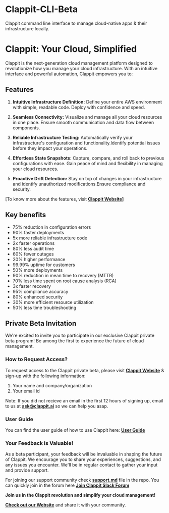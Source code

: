 # Clappit-CLI-Beta
Clappit command line interface to manage cloud-native apps &amp; their infrastructure locally.

# Clappit: Your Cloud, Simplified

Clappit is the next-generation cloud management platform designed to revolutionize how you manage your cloud infrastructure. With an intuitive interface and powerful automation, Clappit empowers you to:

## **Features** 

1. **Intuitive Infrastructure Definition:** Define your entire AWS environment with simple, readable code. Deploy with confidence and speed.

2. **Seamless Connectivity:** Visualize and manage all your cloud resources in one place. Ensure smooth communication and data flow between components.

3. **Reliable Infrastructure Testing:** Automatically verify your infrastructure's configuration and functionality.Identify potential issues before they impact your operations.

4. **Effortless State Snapshots:** Capture, compare, and roll back to previous configurations with ease. Gain peace of mind and flexibility in managing your cloud resources.

5. **Proactive Drift Detection:** Stay on top of changes in your infrastructure and identify unauthorized modifications.Ensure compliance and security.

[To know more about the features, visit **[Clappit Website](https://clappit.ai)]**

## Key benefits

- 75% reduction in configuration errors
- 90% faster deployments
- 5x more reliable infrastructure code
- 2x faster operations
- 80% less audit time
- 60% fewer outages
- 20% higher performance
- 99.99% uptime for customers
- 50% more deployments
- 90% reduction in mean time to recovery (MTTR)
- 70% less time spent on root cause analysis (RCA)
- 3x faster recovery
- 95% compliance accuracy
- 80% enhanced security
- 30% more efficient resource utilization
- 50% less time troubleshooting

## Private Beta Invitation

We're excited to invite you to participate in our exclusive Clappit private beta program! Be among the first to experience the future of cloud management.

### How to Request Access?

To request access to the Clappit private beta, please visit **[Clappit Website](https://clappit.ai)** & sign-up with the following information:

1. Your name and company/organization
2. Your email id

Note: If you did not recieve an email in the first 12 hours of signing up, email to us at **ask@clappit.ai** so we can help you asap.

### User Guide

You can find the user guide of how to use Clappit here: **[User Guide](https://github.com/Clappit/Clappit-CLI_Beta/blob/master/userguide)**

### Your Feedback is Valuable!

As a beta participant, your feedback will be invaluable in shaping the future of Clappit. We encourage you to share your experiences, suggestions, and any issues you encounter. We'll be in regular contact to gather your input and provide support.

For joining our support community check **[support.md](https://github.com/Clappit/Clappit-CLI_Beta/blob/master/support.md)** file in the repo.
You can quickly join in the forum here **[Join Clappit Slack Forum](https://join.slack.com/t/clappit/shared_invite/zt-2mouyjlde-fXTY8_gJH0hXHP_ma5xroQ)**

**Join us in the Clappit revolution and simplify your cloud management!**

**[Check out our Website](https://clappit.ai)** and share it with your community.
